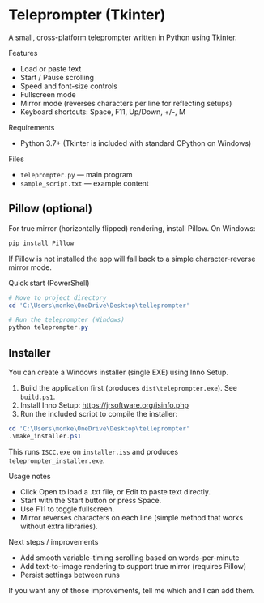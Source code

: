# Teleprompter (Tkinter)

A small, cross-platform teleprompter written in Python using Tkinter.

Features
- Load or paste text
- Start / Pause scrolling
- Speed and font-size controls
- Fullscreen mode
- Mirror mode (reverses characters per line for reflecting setups)
- Keyboard shortcuts: Space, F11, Up/Down, +/-, M

Requirements
- Python 3.7+ (Tkinter is included with standard CPython on Windows)

Files
- `teleprompter.py` — main program
- `sample_script.txt` — example content

Pillow (optional)
------------------
For true mirror (horizontally flipped) rendering, install Pillow. On Windows:

```powershell
pip install Pillow
```

If Pillow is not installed the app will fall back to a simple character-reverse mirror mode.

Quick start (PowerShell)

```powershell
# Move to project directory
cd 'C:\Users\monke\OneDrive\Desktop\telleprompter'

# Run the teleprompter (Windows)
python teleprompter.py
```

Installer
---------
You can create a Windows installer (single EXE) using Inno Setup.

1. Build the application first (produces `dist\teleprompter.exe`). See `build.ps1`.
2. Install Inno Setup: https://jrsoftware.org/isinfo.php
3. Run the included script to compile the installer:

```powershell
cd 'C:\Users\monke\OneDrive\Desktop\telleprompter'
.\make_installer.ps1
```

This runs `ISCC.exe` on `installer.iss` and produces `teleprompter_installer.exe`.

Usage notes
- Click Open to load a .txt file, or Edit to paste text directly.
- Start with the Start button or press Space.
- Use F11 to toggle fullscreen.
- Mirror reverses characters on each line (simple method that works without extra libraries).

Next steps / improvements
- Add smooth variable-timing scrolling based on words-per-minute
- Add text-to-image rendering to support true mirror (requires Pillow)
- Persist settings between runs

If you want any of those improvements, tell me which and I can add them.